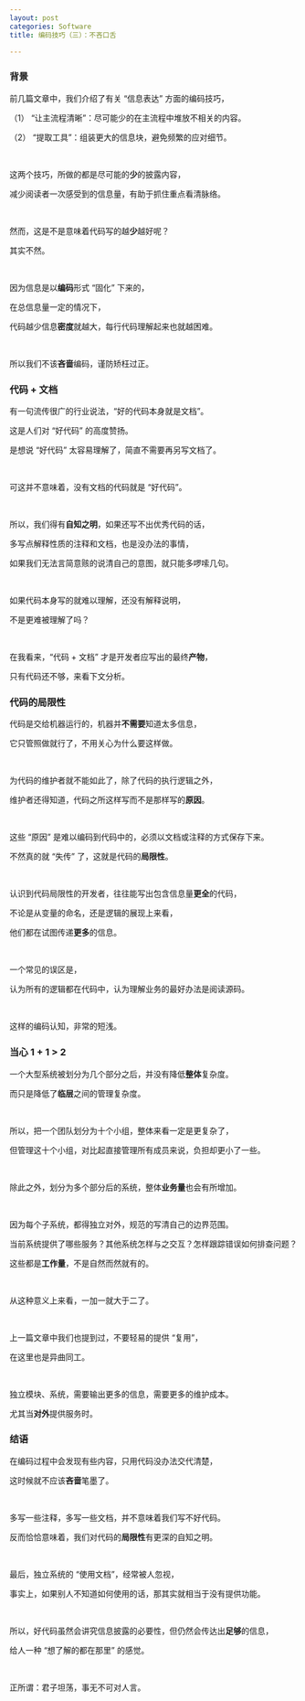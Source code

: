 ```yaml
---
layout: post
categories: Software
title: 编码技巧（三）：不吝口舌

---
```


### 背景

前几篇文章中，我们介绍了有关 “信息表达” 方面的编码技巧，

（1） “让主流程清晰”：尽可能少的在主流程中堆放不相关的内容。

（2） “提取工具”：组装更大的信息块，避免频繁的应对细节。

<br/>

这两个技巧，所做的都是尽可能的**少**的披露内容，

减少阅读者一次感受到的信息量，有助于抓住重点看清脉络。

<br/>

然而，这是不是意味着代码写的越**少**越好呢？

其实不然。

<br/>

因为信息是以**编码**形式 “固化” 下来的，

在总信息量一定的情况下，

代码越少信息**密度**就越大，每行代码理解起来也就越困难。

<br/>

所以我们不该**吝啬**编码，谨防矫枉过正。

### 代码 + 文档

有一句流传很广的行业说法，“好的代码本身就是文档”。

这是人们对 “好代码” 的高度赞扬。

是想说 “好代码” 太容易理解了，简直不需要再另写文档了。

<br/>

可这并不意味着，没有文档的代码就是 “好代码”。

<br/>

所以，我们得有**自知之明**，如果还写不出优秀代码的话，

多写点解释性质的注释和文档，也是没办法的事情，

如果我们无法言简意赅的说清自己的意图，就只能多啰嗦几句。

<br/>

如果代码本身写的就难以理解，还没有解释说明，

不是更难被理解了吗？

<br/>

在我看来，“代码 + 文档” 才是开发者应写出的最终**产物**，

只有代码还不够，来看下文分析。

### 代码的局限性

代码是交给机器运行的，机器并**不需要**知道太多信息，

它只管照做就行了，不用关心为什么要这样做。

<br/>

为代码的维护者就不能如此了，除了代码的执行逻辑之外，

维护者还得知道，代码之所这样写而不是那样写的**原因**。

<br/>

这些 “原因” 是难以编码到代码中的，必须以文档或注释的方式保存下来。

不然真的就 “失传” 了，这就是代码的**局限性**。

<br/>

认识到代码局限性的开发者，往往能写出包含信息量**更全**的代码，

不论是从变量的命名，还是逻辑的展现上来看，

他们都在试图传递**更多**的信息。

<br/>

一个常见的误区是，

认为所有的逻辑都在代码中，认为理解业务的最好办法是阅读源码。

<br/>

这样的编码认知，非常的短浅。

### 当心 1 + 1 > 2

一个大型系统被划分为几个部分之后，并没有降低**整体**复杂度。

而只是降低了**临层**之间的管理复杂度。

<br/>

所以，把一个团队划分为十个小组，整体来看一定是更复杂了，

但管理这十个小组，对比起直接管理所有成员来说，负担却更小了一些。

<br/>

除此之外，划分为多个部分后的系统，整体**业务量**也会有所增加。

<br/>

因为每个子系统，都得独立对外，规范的写清自己的边界范围。

当前系统提供了哪些服务？其他系统怎样与之交互？怎样跟踪错误如何排查问题？

这些都是**工作量**，不是自然而然就有的。

<br/>

从这种意义上来看，一加一就大于二了。

<br/>

上一篇文章中我们也提到过，不要轻易的提供 “复用”，

在这里也是异曲同工。

<br/>

独立模块、系统，需要输出更多的信息，需要更多的维护成本。

尤其当**对外**提供服务时。

### 结语

在编码过程中会发现有些内容，只用代码没办法交代清楚，

这时候就不应该**吝啬**笔墨了。

<br/>

多写一些注释，多写一些文档，并不意味着我们写不好代码。

反而恰恰意味着，我们对代码的**局限性**有更深的自知之明。

<br/>

最后，独立系统的 “使用文档”，经常被人忽视，

事实上，如果别人不知道如何使用的话，那其实就相当于没有提供功能。

<br/>

所以，好代码虽然会讲究信息披露的必要性，但仍然会传达出**足够**的信息，

给人一种 “想了解的都在那里” 的感觉。

<br/>

正所谓：君子坦荡，事无不可对人言。
